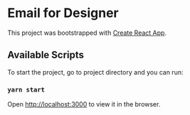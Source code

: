 # Email for Designer

This project was bootstrapped with [Create React App](https://github.com/facebook/create-react-app).

## Available Scripts

To start the project, go to project directory and you can run:

### `yarn start`

Open [http://localhost:3000](http://localhost:3000) to view it in the browser.

